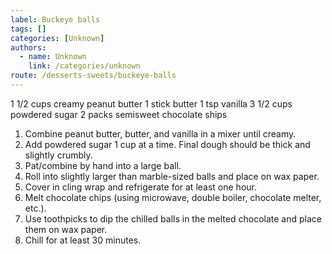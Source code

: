 ```yaml
---
label: Buckeye balls
tags: []
categories: [Unknown]
authors:
  - name: Unknown
    link: /categories/unknown
route: /desserts-sweets/buckeye-balls
---
```


1 1/2 cups creamy peanut butter
1 stick butter
1 tsp vanilla
3 1/2 cups powdered sugar
2 packs semisweet chocolate ships


1. Combine peanut butter, butter, and vanilla in a mixer until creamy.
2. Add powdered sugar 1 cup at a time. Final dough should be thick and slightly crumbly.
3. Pat/combine by hand into a large ball.
4. Roll into slightly larger than marble-sized balls and place on wax paper.
5. Cover in cling wrap and refrigerate for at least one hour.
6. Melt chocolate chips (using microwave, double boiler, chocolate melter, etc.).
7. Use toothpicks to dip the chilled balls in the melted chocolate and place them on wax paper.
8. Chill for at least 30 minutes.
